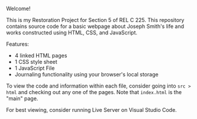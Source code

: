 Welcome!

This is my Restoration Project for Section 5 of REL C 225. This repository contains source code for a basic webpage about Joseph Smith's life and works constructed using HTML, CSS, and JavaScript. 

Features:
* 4 linked HTML pages
* 1 CSS style sheet
* 1 JavaScript File
* Journaling functionality using your browser's local storage

To view the code and information within each file, consider going into `src > html` and checking out any one of the pages. Note that `index.html` is the "main" page. 

For best viewing, consider running Live Server on Visual Studio Code.
